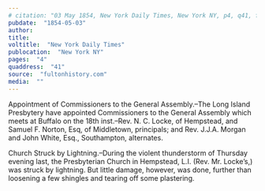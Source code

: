 ```yaml
---
# citation: "03 May 1854, New York Daily Times, New York NY, p4, q41, fultonhistory.com."
pubdate:  "1854-05-03"
author: 
title: 
voltitle:  "New York Daily Times"
publocation:  "New York NY"
pages:  "4"
quaddress:  "41"
source:  "fultonhistory.com"
media:  ""
---
```


Appointment of Commissioners to the General Assembly.–The Long Island Presbytery have appointed Commissioners to the General Assembly which meets at Buffalo on the 18th inst.–Rev. N. C. Locke, of Hempstead, and Samuel F. Norton, Esq, of Middletown, principals; and Rev. J.J.A. Morgan and John White, Esq., Southampton, alternates.

Church Struck by Lightning.–During the violent thunderstorm of Thursday evening last, the Presbyterian Church in Hempstead, L.I. (Rev. Mr. Locke’s,) was struck by lightning. But little damage, however, was done, further than loosening a few shingles and tearing off some plastering.

